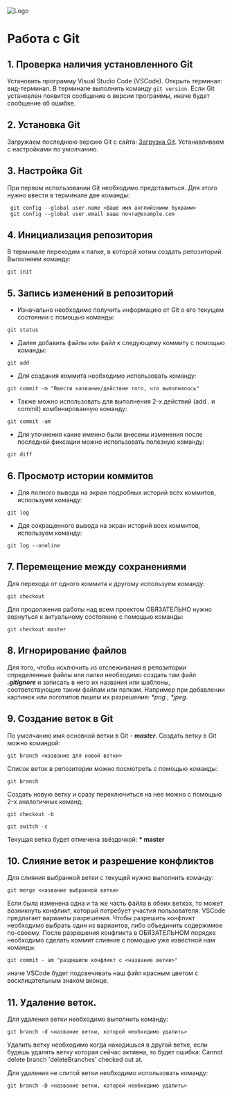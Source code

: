 ![Logo](Git-Logo-1788C.png)
# Работа с Git
## 1. Проверка наличия установленного Git
Установить программу Visual Studio Code (VSCode).
Открыть терминал: вид-терминал.
В терминале выполнить команду `git version`.
Если Git установлен появится сообщение о версии программы, иначе будет сообщение об ошибке.
## 2. Установка Git
Загружаем последнюю версию Git с сайта: [Загрузка Git](https://git-scm.com/downloads).
Устанавливаем с настройками по умолчанию.
## 3. Настройка Git
При первом использовании Git необходимо представиться. Для этого нужно ввести в терминале две команды:
```
 git config --global user.name <Ваше имя английскими буквами>
 git config --global user.email ваша почта@example.com
 ```
 ## 4. Инициализация репозитория
 В терминале переходим к папке, в которой хотим создать репозиторий. Выполняем команду:
 ```
 git init
 ```
 ## 5. Запись изменений в репозиторий
 * Изначально необходимо получить информацию от Git о его текущем состоянии с помощью команды:
 ```
 git status
 ```
 * Далее добавить файлы или файл к следующему коммиту с помощью команды:
 ```
 git add
 ``` 
 * Для создания коммита необходимо использовать команду:
 ```
 git commit -m "Ввести название/действие того, что выполнялось"
 ```
 * Также можно использовать для выполнения 2-х действий (add . и commit) комбинированную команду:
 ```
 git commit -am
 ```
 * Для уточнения какие именно были внесены изменения после последней фиксации можно использовать полезную команду:
 ```
 git diff
 ``` 
 ## 6. Просмотр истории коммитов
 * Для полного вывода на экран подробных историй всех коммитов, используем команду:
 ```
 git log
 ```
 * Ддя сокращенного вывода на экран историй всех коммитов, используем команду:
 ```
 git log --oneline
 ```
 ## 7. Перемещение между сохранениями
 Для перехода от одного коммита к другому используем команду:
 ```
 git checkout
 ```
 Для продолжения работы над всем проектом ОБЯЗАТЕЛЬНО нужно вернуться к актуальному состоянию с помощью команды:
 ```
 git checkout master
 ```
 ## 8. Игнорирование файлов
 Для того, чтобы исключить из отслеживания в репозитории определенные файлы или папки необходимо создать там файл ***.gitignore*** и записать в него их названия или шаблоны, соответствующие таким файлам или папкам.
 Например при добавлении картинок или логотипов пишем их разрешения: *\*png* , *\*jpeg*.

 ## 9. Создание веток в Git
 По умолчанию имя основной ветки в Git - ***master***.
 Создать ветку в Git можно командой:
 ```
git branch <название для новой ветки>
```
Список веток в репозитории можно посмотреть с помощью команды:
```
git branch
```
Cоздать новую ветку и сразу переключиться на нее можно с помощью 2-x аналогичных команд:
```
git checkout -b
```
```
git switch -c
```
Текущая ветка будет отмечена звёздочкой: **\* master**
## 10. Слияние веток и разрешение конфликтов
Для слияния выбранной ветки с текущей нужно выполнить команду:
```
git merge <название выбранной ветки>
```
Если была изменена одна и та же часть файла в обеих ветках, то может возникнуть конфликт, который потребует участия пользователя. 
VSCode предлагает варианты разрешения.
Чтобы разрешить конфликт  необходимо выбрать один из вариантов, либо объединить содержимое по-своему.
После разрешения конфликта в ОБЯЗАТЕЛЬНОМ порядке необходимо сделать коммит слияние с помощью уже известной нам команды:
```
git commit - am "разрешили конфликт с <название ветки>" 
```
иначе VSCode будет подсвечивать наш файл красным цветом с восклицательным знаком вконце. 

## 11. Удаление веток.
Для удаления ветки необходимо выполнить команду:
```
git branch -d <название ветки, которой необходимо удалить>
```
Удалить ветку необходимо когда находишься в другой ветке, если будешь удалять ветку которая сейчас активна, то будет ошибка: Cannot delete branch 'deleteBranches' checked out at.

Для удаления не слитой ветки необходимо использовать команду:
```
git branch -D <название ветки, которой необходимо удалить>
```